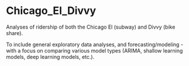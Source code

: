 # Chicago_El_Divvy
Analyses of ridership of both the Chicago El (subway) and Divvy (bike share).

To include general exploratory data analyses, and forecasting/modeling - with a focus on comparing various model types (ARIMA, shallow learning models, deep learning models, etc.).
